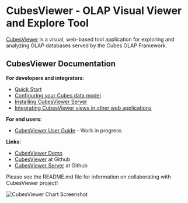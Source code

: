 CubesViewer - OLAP Visual Viewer and Explore Tool
=================================================

[CubesViewer](https://github.com/jjmontesl/cubesviewer) is a visual, web-based tool application
for exploring and analyzing OLAP databases served by the Cubes OLAP Framework.


CubesViewer Documentation
-------------------------

**For developers and integrators**:

* [Quick Start](cubesviewer-quickstart.md)
* [Configuring your Cubes data model](cubesviewer-model.md)
* [Installing CubesViewer Server](cubesviewer-server-installation.md)
* [Integrating CubesViewer views in other web applications](cubesviewer-embed.md)

**For end users**:

* [CubesViewer User Guide](cubesviewer-user-main.md) - Work in progress

**Links**:

* [CubesViewer Demo](http://jjmontesl.github.io/cubesviewer/)
* [CubesViewer](https://github.com/jjmontesl/cubesviewer) at Github
* [CubesViewer Server](https://github.com/jjmontesl/cubesviewer-server) at Github


Please see the README.md file for information on collaborating with CubesViewer project!

![CubesViewer Chart Screenshot](https://raw.github.com/jjmontesl/cubesviewer/master/doc/screenshots/view-chart-1.png "CubesViewer Chart")

